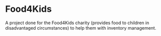 # Food4Kids

A project done for the Food4Kids charity (provides food to children in disadvantaged circumstances) to help them with inventory management.
